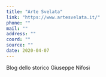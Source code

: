 ```yaml
---
title: "Arte Svelata"
link: "https://www.artesvelata.it/"
phone: ""
mail: ""
address: ""
coord: ""
source: ""
date: 2020-04-07
---
```


Blog dello storico Giuseppe Nifosì
